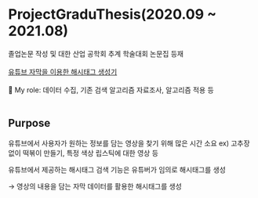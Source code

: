# ProjectGraduThesis(2020.09 ~ 2021.08)



졸업논문 작성 및 대한 산업 공학회 추계 학술대회 논문집 등재</br></br>
[유튜브 자막을 이용한 해시태그 생성기](https://www.riss.kr/search/detail/DetailView.do?p_mat_type=1a0202e37d52c72d&control_no=dd20bcec7f746361d18150b21a227875&keyword=%EC%9C%A0%ED%8A%9C%EB%B8%8C%20%EC%9E%90%EB%A7%89%EC%9D%84%20%EC%9D%B4%EC%9A%A9%ED%95%9C%20%ED%95%B4%EC%8B%9C%ED%83%9C%EA%B7%B8%20%EC%83%9D%EC%84%B1%EA%B8%B0)</br></br>
👋 My role: 데이터 수집, 기존 검색 알고리즘 자료조사, 알고리즘 적용 등
</br></br>


## Purpose
유튜브에서 사용자가 원하는 정보를 담는 영상을 찾기 위해 많은 시간 소요 ex) 고추장 없이 떡볶이 만들기, 특정 색상 립스틱에 대한 영상 등


유튜브에서 제공하는 해시태그 검색 기능은 유튜버가 임의로 해시태그를 생성


→ 영상의 내용을 담는 자막 데이터를 활용한 해시태그를 생성


